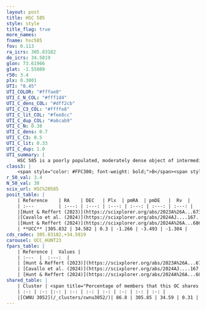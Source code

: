 ```yaml
---
layout: post
title: HSC 585
style: style
title_flag: true
more_names: 
fname: hsc585
fov: 0.113
ra_icrs: 305.83182
de_icrs: 34.5819
glon: 73.61966
glat: -1.55809
r50: 3.4
plx: 0.3001
UTI: "0.45"
UTI_COLOR: "#fffae0"
UTI_C_N_COL: "#fff1d4"
UTI_C_dens_COL: "#dff2cb"
UTI_C_C3_COL: "#ffffe8"
UTI_C_lit_COL: "#fee8cc"
UTI_C_dup_COL: "#a6cab9"
UTI_C_N: 0.38
UTI_C_dens: 0.7
UTI_C_C3: 0.5
UTI_C_lit: 0.33
UTI_C_dup: 1.0
UTI_summary: |
    HSC 585 is a poorly populated, moderately dense object of intermediate C3 quality. It was recently reported in the literature. This object shares a large percentage of members with a later reported entry.
class3: |
    <span style="color: #FFC300; font-weight: bold;">B</span><span style="color: #FFC300; font-weight: bold;">B</span>
r_50_val: 3.4
N_50_val: 38
scix_url: HSC%20585
posit_table: |
    | Reference    | RA    | DEC   | Plx  | pmRA  | pmDE   |  Rv  |
    | :---         | :---: | :---: | :---: | :---: | :---: | :---: |
    |[Hunt & Reffert (2023)](https://scixplorer.org/abs/2023A%26A...673A.114H) | 305.822 | 34.584 | 0.3 | -1.296 | -3.484 | -7.547 |
    |[Cavallo et al. (2024)](https://scixplorer.org/abs/2024AJ....167...12C) | 305.827 | 34.587 | 0.312 | -- | -- | -- |
    |[Hunt & Reffert (2024)](https://scixplorer.org/abs/2024A%26A...686A..42H) | 305.822 | 34.584 | 0.3 | -1.296 | -3.484 | -7.547 |
    | **UCC** |305.832 | 34.582 | 0.3 | -1.266 | -3.493 | -1.304 | 
cds_radec: 305.83182,+34.5819
carousel: UCC_HUNT23
fpars_table: |
    | Reference |  Values |
    | :---  |  :---:  |
    | [Hunt & Reffert (2023)](https://scixplorer.org/abs/2023A%26A...673A.114H) | `AV50=4.499, diffAV50=2.3, MOD50=12.318, logAge50=8.194` |
    | [Cavallo et al. (2024)](https://scixplorer.org/abs/2024AJ....167...12C) | `AV50=4.34, dMod50=12.86, logAge50=7.93, [Fe/H]50=0.49` |
    | [Hunt & Reffert (2024)](https://scixplorer.org/abs/2024A%26A...686A..42H) | `MassJ=422.304` |
shared_table: |
    | Cluster | <span title="Percentage of members that this OC shares with the ones listed">%</span>   | RA   | DEC   | Plx   | pmRA  | pmDE  | Rv | UTI |
    | :-: | :-: |:-: | :-: | :-: | :-: | :-: | :-: | :-: |
    |[CWNU 3052](/_clusters/cwnu3052/)| 86.8 | 305.85 | 34.59 | 0.31 | -1.26 | -3.49 | -7.6 |0.1 |
---
```

